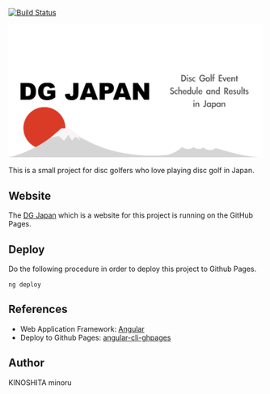 [![Build Status](https://travis-ci.org/jpdga-shizuoka/ssa-round-ratings.svg?branch=master)](https://travis-ci.org/jpdga-shizuoka/ssa-round-ratings)

![DG JAPAN](src/assets/img/DGJAPAN.png)

This is a small project for disc golfers who love playing disc golf in Japan.

## Website

The [DG Japan](https://jpdga-shizuoka.github.io/ssa-round-ratings/) which is a website for this project is running on the GitHub Pages.

## Deploy

Do the following procedure in order to deploy this project to Github Pages.

```shell
ng deploy
```

## References

* Web Application Framework: [Angular](https://angular.io)
* Deploy to Github Pages: [angular-cli-ghpages](https://github.com/angular-schule/angular-cli-ghpages)

## Author
KINOSHITA minoru

